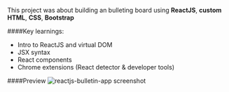 This project was about building an bulleting board using
**ReactJS**, **custom HTML**, **CSS**, **Bootstrap**

####Key learnings:

- Intro to ReactJS and virtual DOM
- JSX syntax
- React components
- Chrome extensions (React detector & developer tools)

####Preview
![reactjs-bulletin-app screenshot](https://github.com/maciejk77/reactjs-bulletin-board/blob/master/img/screenshot.png?raw=true)


